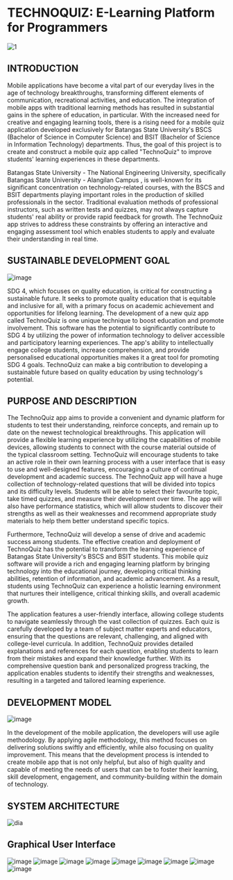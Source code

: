 # TECHNOQUIZ: E-Learning Platform for Programmers
![1](https://github.com/mariusjacob-batstateu/technoQuiz/assets/113400436/4e877c58-5011-4554-9f54-f0a64aa6904b)
## INTRODUCTION
  Mobile applications have become a vital part of our everyday lives in the age of technology breakthroughs, transforming different elements of communication, recreational activities, and education. The integration of mobile apps with traditional learning methods has resulted in substantial gains in the sphere of education, in particular. With the increased need for creative and engaging learning tools, there is a rising need for a mobile quiz application developed exclusively for Batangas State University's BSCS (Bachelor of Science in Computer Science) and BSIT (Bachelor of Science in Information Technology) departments. Thus, the goal of this project is to create and construct a mobile quiz app called "TechnoQuiz" to improve students' learning experiences in these departments.

Batangas State University - The National Engineering University, specifically Batangas State University -  Alangilan Campus , is well-known for its significant concentration on technology-related courses, with the BSCS and BSIT departments playing important roles in the production of skilled professionals in the sector. Traditional evaluation methods of professional instructors, such as written tests and quizzes, may not always capture students' real ability or provide rapid feedback for growth. The TechnoQuiz app strives to address these constraints by offering an interactive and engaging assessment tool which enables students to apply and evaluate their understanding in real time.

## SUSTAINABLE DEVELOPMENT GOAL
![image](https://github.com/mariusjacob-batstateu/technoQuiz/assets/113400436/6f160bc8-bb0f-4669-9587-198579f9329c)

SDG 4, which focuses on quality education, is critical for constructing a sustainable future. It seeks to promote quality education that is equitable and inclusive for all, with a primary focus on academic achievement and opportunities for lifelong learning. The development of a new quiz app called TechnoQuiz is one unique technique to boost education and promote involvement. This software has the potential to significantly contribute to SDG 4 by utilizing the power of information technology to deliver accessible and participatory learning experiences. The app's ability to intellectually engage college students, increase comprehension, and provide personalised educational opportunities makes it a great tool for promoting SDG 4 goals. TechnoQuiz can make a big contribution to developing a sustainable future based on quality education by using technology's potential.

## PURPOSE AND DESCRIPTION
The TechnoQuiz app aims to provide a convenient and dynamic platform for students to test their understanding, reinforce concepts, and remain up to date on the newest technological breakthroughs. This application will provide a flexible learning experience by utilizing the capabilities of mobile devices, allowing students to connect with the course material outside of the typical classroom setting. TechnoQuiz will encourage students to take an active role in their own learning process with a user interface that is easy to use and well-designed features, encouraging a culture of continual development and academic success.
  The TechnoQuiz app will have a huge collection of technology-related questions that will be divided into topics and its difficulty levels. Students will be able to select their favourite topic, take timed quizzes, and measure their development over time. The app will also have performance statistics, which will allow students to discover their strengths as well as their weaknesses and recommend appropriate study materials to help them better understand specific topics.

Furthermore, TechnoQuiz will develop a sense of drive and academic success among students. The effective creation and deployment of TechnoQuiz has the potential to transform the learning experience of Batangas State University's BSCS and BSIT students. This mobile quiz software will provide a rich and engaging learning platform by bringing technology into the educational journey, developing critical thinking abilities, retention of information, and academic advancement. As a result, students using TechnoQuiz can experience a holistic learning environment that nurtures their intelligence, critical thinking skills, and overall academic growth. 

The application features a user-friendly interface, allowing college students to navigate seamlessly through the vast collection of quizzes. Each quiz is carefully developed by a team of subject matter experts and educators, ensuring that the questions are relevant, challenging, and aligned with college-level curricula. In addition, TechnoQuiz provides detailed explanations and references for each question, enabling students to learn from their mistakes and expand their knowledge further. With its comprehensive question bank and personalized progress tracking, the application enables students to identify their strengths and weaknesses, resulting in a targeted and tailored learning experience.


## DEVELOPMENT MODEL
![image](https://github.com/mariusjacob-batstateu/technoQuiz/assets/113400436/83d281f4-9ac0-4faf-b81d-4f95ae85f587)

In the development of the mobile application, the developers will use agile methodology. By applying agile methodology, this method focuses on delivering solutions swiftly and efficiently, while also focusing on quality improvement. This means that the development process is intended to create mobile app that is not only helpful, but also of high quality and capable of meeting the needs of users that can be to foster their learning, skill development, engagement, and community-building within the domain of technology. 

## SYSTEM ARCHITECTURE
![dia](https://github.com/mariusjacob-batstateu/technoQuiz/assets/113400436/63f39137-520d-4006-b6c7-ba82d99d09da)



## Graphical User Interface
 
![image](https://github.com/mariusjacob-batstateu/technoQuiz/assets/113400436/8a9ebecd-c702-4c91-bdd0-36d4603169b3) ![image](https://github.com/mariusjacob-batstateu/technoQuiz/assets/113400436/0f4e02c8-9cb1-4a2e-8ee9-bc67c302f75e) ![image](https://github.com/mariusjacob-batstateu/technoQuiz/assets/113400436/f4c1eb2d-578c-4d39-a054-c0b2f78f6118) ![image](https://github.com/mariusjacob-batstateu/technoQuiz/assets/113400436/9c6c4cee-25e7-4e6b-9824-e61b8f37b367) ![image](https://github.com/mariusjacob-batstateu/technoQuiz/assets/113400436/a510d695-0e7a-4b96-944d-6eaf68ef8bde) ![image](https://github.com/mariusjacob-batstateu/technoQuiz/assets/113400436/bda27ffa-5965-4236-aede-c1e1e859a16c) ![image](https://github.com/mariusjacob-batstateu/technoQuiz/assets/113400436/ea8d7f50-3362-40d7-9d6e-b1edf90c8446) ![image](https://github.com/mariusjacob-batstateu/technoQuiz/assets/113400436/01ec1183-f24a-4718-8f8d-7dbc91ed37e7) ![image](https://github.com/mariusjacob-batstateu/technoQuiz/assets/113400436/5cb5923d-3552-4fcd-887a-ff2d0b69a4bb)

